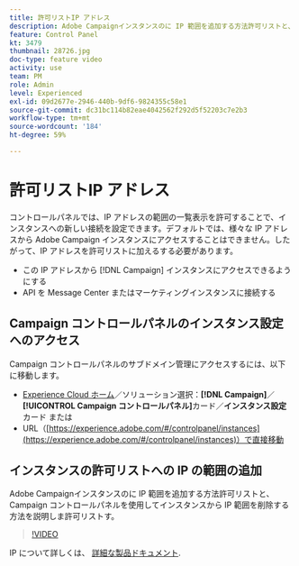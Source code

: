 ```yaml
---
title: 許可リストIP アドレス
description: Adobe Campaignインスタンスのに IP 範囲を追加する方法許可リストと、Campaign コントロールパネルを使用してインスタンスから IP 範囲を削除する方法を説明しま許可リストす。
feature: Control Panel
kt: 3479
thumbnail: 28726.jpg
doc-type: feature video
activity: use
team: PM
role: Admin
level: Experienced
exl-id: 09d2677e-2946-440b-9df6-9824355c58e1
source-git-commit: dc31bc114b82eae4042562f292d5f52203c7e2b3
workflow-type: tm+mt
source-wordcount: '184'
ht-degree: 59%

---
```


# 許可リストIP アドレス

コントロールパネルでは、IP アドレスの範囲の一覧表示を許可することで、インスタンスへの新しい接続を設定できます。デフォルトでは、様々な IP アドレスから Adobe Campaign インスタンスにアクセスすることはできません。したがって、IP アドレスを許可リストに加えるする必要があります。

* この IP アドレスから [!DNL Campaign] インスタンスにアクセスできるようにする
* API を Message Center またはマーケティングインスタンスに接続する

## Campaign コントロールパネルのインスタンス設定へのアクセス

Campaign コントロールパネルのサブドメイン管理にアクセスするには、以下に移動します。

* [Experience Cloud ホーム](https://experience.adobe.com/#/home)／ソリューション選択：**[!DNL Campaign]**／**[!UICONTROL Campaign コントロールパネル]**&#x200B;カード／**インスタンス設定**カード
または
* URL（[https://experience.adobe.com/#/controlpanel/instances](https://experience.adobe.com/#/controlpanel/instances)）で直接移動

## インスタンスの許可リストへの IP の範囲の追加

Adobe Campaignインスタンスのに IP 範囲を追加する方法許可リストと、Campaign コントロールパネルを使用してインスタンスから IP 範囲を削除する方法を説明しま許可リストす。

>[!VIDEO](https://video.tv.adobe.com/v/28726?quality=12)

IP について詳しくは、 [詳細な製品ドキュメント](https://experienceleague.adobe.com/docs/control-panel/using/sftp-management/ip-range-allow-listing.html?lang=ja).
